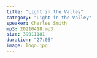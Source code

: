 ```yaml
---
title: "Light in the Valley"
category: "Light in the Valley"
speaker: Charles Smith
mp3: 20210418.mp3
size: 39011181
duration: "27:05"
image: logo.jpg
---
```

